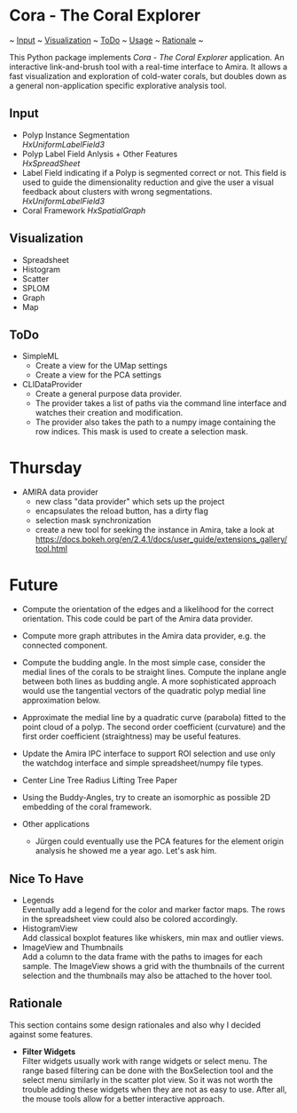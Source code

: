 # Cora - The Coral Explorer

~ [Input](#input)
~ [Visualization](#visualization)
~ [ToDo](#todo)
~ [Usage](#usage)
~ [Rationale](#rationale)
~

This Python package implements *Cora - The Coral Explorer* application. An interactive link-and-brush tool with a real-time interface to Amira. It allows a fast visualization and exploration of cold-water corals, but doubles down as a general non-application specific explorative analysis tool.

## Input

*   Polyp Instance Segmentation\
    *HxUniformLabelField3*
*   Polyp Label Field Anlysis + Other Features\
    *HxSpreadSheet*
*   Label Field indicating if a Polyp is segmented correct or not. This field is used to guide the dimensionality reduction and give the user a visual feedback about clusters with wrong segmentations. \
    *HxUniformLabelField3*
*   Coral Framework
    *HxSpatialGraph*

## Visualization

*   Spreadsheet
*   Histogram
*   Scatter
*   SPLOM
*   Graph
*   Map

## ToDo 

*   SimpleML
    *   Create a view for the UMap settings
    *   Create a view for the PCA settings
*   CLIDataProvider
    *   Create a general purpose data provider.
    *   The provider takes a list of paths via the command line interface and watches their creation and modification.
    *   The provider also takes the path to a numpy image containing the row indices. This mask is used to create a selection mask.

# Thursday

*   AMIRA data provider
    *   new class "data provider" which sets up the project
    *   encapsulates the reload button, has a dirty flag
    *   selection mask synchronization
    *   create a new tool for seeking the instance in Amira, take a look at https://docs.bokeh.org/en/2.4.1/docs/user_guide/extensions_gallery/tool.html

# Future

*   Compute the orientation of the edges and a likelihood for the correct
    orientation. This code could be part of the Amira data provider.
*   Compute more graph attributes in the Amira data provider, e.g.
    the connected component.
*   Compute the budding angle. In the most simple case, consider the medial
    lines of the corals to be straight lines. Compute the inplane angle
    between both lines as budding angle. A more sophisticated approach 
    would use the tangential vectors of the quadratic polyp medial line
    approximation below.
*   Approximate the medial line by a quadratic curve (parabola) fitted
    to the point cloud of a polyp. The second order coefficient (curvature)
    and the first order coefficient (straightness) may be useful features.
*   Update the Amira IPC interface to support ROI selection and use only the watchdog interface and simple spreadsheet/numpy file types.

*   Center Line Tree
    Radius Lifting Tree Paper
*   Using the Buddy-Angles, try to create an isomorphic as possible 2D
    embedding of the coral framework.
    
*   Other applications
    *   Jürgen could eventually use the PCA features for the element origin analysis
        he showed me a year ago. Let's ask him.

## Nice To Have

*   Legends\
    Eventually add a legend for the color and marker factor maps. The rows in the 
    spreadsheet view could also be colored accordingly.
*   HistogramView\
    Add classical boxplot features like whiskers, min max
    and outlier views. 
*   ImageView and Thumbnails\
    Add a column to the data frame with the paths to images for each sample. The ImageView shows a grid with the thumbnails of the current selection and the thumbnails may also be attached to the hover tool.

## Rationale

This section contains some design rationales and also why I decided against some features.

*   **Filter Widgets**\
    Filter widgets usually work with range widgets or select menu. The range based filtering can be done with the BoxSelection tool and the select menu similarly in the scatter plot view. So it was not worth the trouble adding these widgets when they are not as easy to use. After all, the mouse tools allow for a better interactive approach.